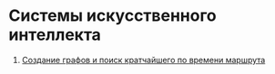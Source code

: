# Системы искусственного интеллекта
1. [Создание графов и поиск кратчайшего по времени маршрута][P1]

[P1]: <https://github.com/Georgii2003/AI_Systems/tree/main/Lab_1>
